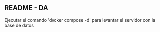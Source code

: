 ## README - DA

Ejecutar el comando 'docker compose -d' para levantar el servidor con la base de datos